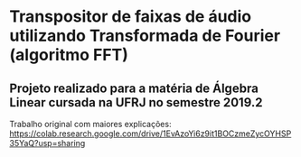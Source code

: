 # Transpositor de faixas de áudio utilizando Transformada de Fourier (algoritmo FFT)
## Projeto realizado para a matéria de Álgebra Linear cursada na UFRJ no semestre 2019.2
Trabalho original com maiores explicações: https://colab.research.google.com/drive/1EvAzoYi6z9it1BOCzmeZycOYHSP35YaQ?usp=sharing
